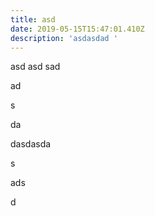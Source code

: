 ```yaml
---
title: asd
date: 2019-05-15T15:47:01.410Z
description: 'asdasdad '
---
```

asd asd  sad

ad

s

da

dasdasda

s

ads

d
